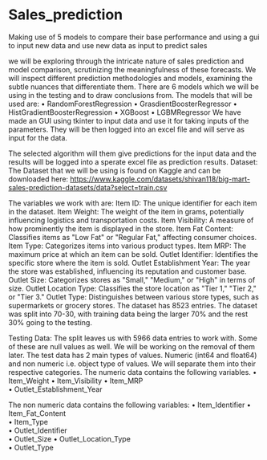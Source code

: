# Sales_prediction
Making use of 5 models to compare their base performance and using a gui to input new data and use new data as input to predict sales

we will be exploring through the intricate nature of sales prediction and model comparison, scrutinizing the meaningfulness of these forecasts. We will inspect different prediction methodologies and models, examining the subtle nuances that differentiate them. 
There are 6 models which we will be using in the testing and to draw conclusions from. The models that will be used are:
•	RandomForestRegression
•	GrasdientBoosterRegressor
•	HistGradientBoosterRegression
•	XGBoost
•	LGBMRegressor
We have made an GUI using tkinter to input data and use it for taking inputs of the parameters. They will be then logged into an excel file and will serve as input for the data.

The selected algorithm will them give predictions for the input data and the results will be logged into a sperate excel file as prediction results.
Dataset: 
The Dataset that we will be using is found on Kaggle and can be downloaded here:
https://www.kaggle.com/datasets/shivan118/big-mart-sales-prediction-datasets/data?select=train.csv

The variables we work with are:
Item ID: The unique identifier for each item in the dataset.
Item Weight: The weight of the item in grams, potentially influencing logistics and transportation costs.
Item Visibility: A measure of how prominently the item is displayed in the store.
Item Fat Content: Classifies items as "Low Fat" or "Regular Fat," affecting consumer choices.
Item Type: Categorizes items into various product types.
Item MRP: The maximum price at which an item can be sold.
Outlet Identifier: Identifies the specific store where the item is sold.
Outlet Establishment Year: The year the store was established, influencing its reputation and customer base.
Outlet Size: Categorizes stores as "Small," "Medium," or "High" in terms of size.
Outlet Location Type: Classifies the store location as "Tier 1," "Tier 2," or "Tier 3."
Outlet Type: Distinguishes between various store types, such as supermarkets or grocery stores.
The dataset has 8523 entries. The dataset was split into 70-30, with training data being the larger 70% and the rest 30% going to the testing. 

Testing Data:
The split leaves us with 5966 data entries to work with. Some of these are null values as well. We will be working on the removal of them later.
The test data has 2 main types of values. Numeric (int64 and float64) and non numeric i.e. object type of values. We will separate them into their respective categories. 
The numeric data contains the following variables.
•	Item_Weight	
•	Item_Visibility	
•	Item_MRP	
•	Outlet_Establishment_Year

The non numeric data contains the following variables:
•	Item_Identifier	
•	Item_Fat_Content	
•	Item_Type	
•	Outlet_Identifier	
•	Outlet_Size	
•	Outlet_Location_Type	
•	Outlet_Type
